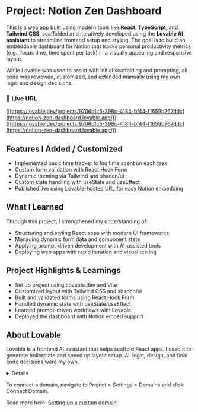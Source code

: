 # Project: Notion Zen Dashboard

This is a web app built using modern tools like **React**, **TypeScript**, and **Tailwind CSS**, scaffolded and iteratively developed using the **Lovable AI assistant** to streamline frontend setup and styling. The goal is to build an embeddable dashboard for Notion that tracks personal productivity metrics (e.g., focus time, time spent per task) in a visually appealing and responsive layout.

While Lovable was used to assist with initial scaffolding and prompting, all code was reviewed, customized, and extended manually using my own logic and design decisions.

### 🔗 Live URL
[[https://lovable.dev/projects/9706c1c5-398c-4184-bf44-f1659b767ddc](https://notion-zen-dashboard.lovable.app/)]([https://lovable.dev/projects/9706c1c5-398c-4184-bf44-f1659b767ddc](https://notion-zen-dashboard.lovable.app/))

## Features I Added / Customized
- Implemented basic time tracker to log time spent on each task
- Custom form validation with React Hook Form
- Dynamic theming via Tailwind and shadcn/ui
- Custom state handling with useState and useEffect
- Published live using Lovable-hosted URL for easy Notion embedding
  
## What I Learned
Through this project, I strengthened my understanding of:
- Structuring and styling React apps with modern UI frameworks
- Managing dynamic form data and component state
- Applying prompt-driven development with AI-assisted tools
- Deploying web apps with rapid iteration and visual testing

## Project Highlights & Learnings
- Set up project using Lovable.dev and Vite
- Customized layout with Tailwind CSS and shadcn/ui
- Built and validated forms using React Hook Form
- Handled dynamic state with useState/useEffect
- Learned prompt-driven workflows with Lovable
- Deployed the dashboard with Notion embed support
  
## About Lovable
Lovable is a frontend AI assistant that helps scaffold React apps. I used it to generate boilerplate and speed up layout setup. All logic, design, and final code decisions were my own.

<details>

# Welcome to your Lovable project

## Project info

**URL**: https://lovable.dev/projects/9706c1c5-398c-4184-bf44-f1659b767ddc

## How can I edit this code?

There are several ways of editing your application.

**Use Lovable**

Simply visit the [Lovable Project](https://lovable.dev/projects/9706c1c5-398c-4184-bf44-f1659b767ddc) and start prompting.

Changes made via Lovable will be committed automatically to this repo.

**Use your preferred IDE**

If you want to work locally using your own IDE, you can clone this repo and push changes. Pushed changes will also be reflected in Lovable.

The only requirement is having Node.js & npm installed - [install with nvm](https://github.com/nvm-sh/nvm#installing-and-updating)

Follow these steps:

```sh
# Step 1: Clone the repository using the project's Git URL.
git clone <YOUR_GIT_URL>

# Step 2: Navigate to the project directory.
cd <YOUR_PROJECT_NAME>

# Step 3: Install the necessary dependencies.
npm i

# Step 4: Start the development server with auto-reloading and an instant preview.
npm run dev
```

**Edit a file directly in GitHub**

- Navigate to the desired file(s).
- Click the "Edit" button (pencil icon) at the top right of the file view.
- Make your changes and commit the changes.

**Use GitHub Codespaces**

- Navigate to the main page of your repository.
- Click on the "Code" button (green button) near the top right.
- Select the "Codespaces" tab.
- Click on "New codespace" to launch a new Codespace environment.
- Edit files directly within the Codespace and commit and push your changes once you're done.

## What technologies are used for this project?

This project is built with:

- Vite
- TypeScript
- React
- shadcn-ui
- Tailwind CSS

## How can I deploy this project?

Simply open [Lovable](https://lovable.dev/projects/9706c1c5-398c-4184-bf44-f1659b767ddc) and click on Share -> Publish.

## Can I connect a custom domain to my Lovable project?

Yes, you can! 
</details>

To connect a domain, navigate to Project > Settings > Domains and click Connect Domain.

Read more here: [Setting up a custom domain](https://docs.lovable.dev/tips-tricks/custom-domain#step-by-step-guide)


